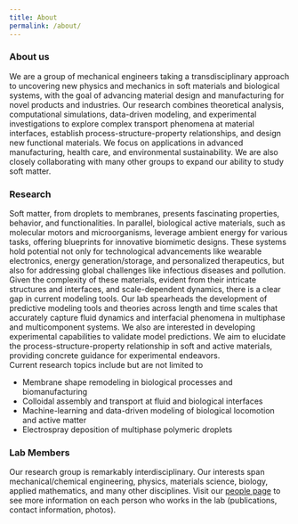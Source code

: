 ```yaml
---
title: About
permalink: /about/
---
```


### About us
We are a group of mechanical engineers taking a transdisciplinary approach to uncovering new physics and mechanics in soft materials and biological systems, with the goal of advancing material design and manufacturing for novel products and industries. Our research combines theoretical analysis, computational simulations, data-driven modeling, and experimental investigations to explore complex transport phenomena at material interfaces, establish process-structure-property relationships, and design new functional materials. We focus on applications in advanced manufacturing, health care, and environmental sustainability. We are also closely collaborating with many other groups to expand our ability to study soft matter.

### Research
Soft matter, from droplets to membranes, presents fascinating properties, behavior, and functionalities. In parallel, biological active materials, such as molecular motors and microorganisms, leverage ambient energy for various tasks, offering blueprints for innovative biomimetic designs. These systems hold potential not only for technological advancements like wearable electronics, energy generation/storage, and personalized therapeutics, but also for addressing global challenges like infectious diseases and pollution. Given the complexity of these materials, evident from their intricate structures and interfaces, and scale-dependent dynamics, there is a clear gap in current modeling tools. Our lab spearheads the development of predictive modeling tools and theories across length and time scales that accurately capture fluid dynamics and interfacial phenomena in multiphase and multicomponent systems. We also are interested in developing experimental capabilities to  validate model predictions. We aim to elucidate the process-structure-property relationship in soft and active materials, providing concrete guidance for experimental endeavors.<br>
Current research topics include but are not limited to 
- Membrane shape remodeling in biological processes and biomanufacturing
- Colloidal assembly and transport at fluid and biological interfaces
- Machine-learning and data-driven modeling of biological locomotion and active matter
- Electrospray deposition of multiphase polymeric droplets


### Lab Members

Our research group is remarkably interdisciplinary. Our interests span mechanical/chemical engineering, physics, materials science, biology, applied mathematics, and many other disciplines. Visit our [people page](http://sail-yong.github.io/people/) to see more information on each person who works in the lab (publications, contact information, photos).